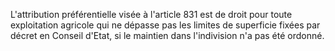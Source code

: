   
L'attribution préférentielle visée à l'article 831 est de droit pour toute exploitation agricole qui ne dépasse pas les limites de superficie fixées par décret en Conseil d'Etat, si le maintien dans l'indivision n'a pas été ordonné.  

  
